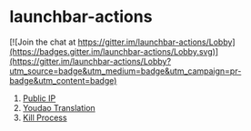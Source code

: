 # launchbar-actions

[![Join the chat at https://gitter.im/launchbar-actions/Lobby](https://badges.gitter.im/launchbar-actions/Lobby.svg)](https://gitter.im/launchbar-actions/Lobby?utm_source=badge&utm_medium=badge&utm_campaign=pr-badge&utm_content=badge)


1. [Public IP](http://7ktoc5.com1.z0.glb.clouddn.com/PublicIP.lbaction.zip)
2. [Youdao Translation](http://7ktoc5.com1.z0.glb.clouddn.com/YoudaoTranslation.lbaction.zip)
3. [Kill Process](http://7ktoc5.com1.z0.glb.clouddn.com/KillProcess.lbaction.zip)
